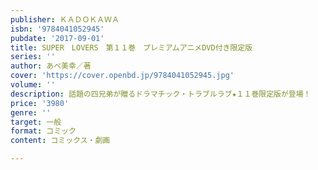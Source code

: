 ```yaml
---
publisher: ＫＡＤＯＫＡＷＡ
isbn: '9784041052945'
pubdate: '2017-09-01'
title: SUPER　LOVERS　第１１巻　プレミアムアニメDVD付き限定版
series: ''
author: あべ美幸／著
cover: 'https://cover.openbd.jp/9784041052945.jpg'
volume: ''
description: 話題の四兄弟が贈るドラマチック・トラブルラブ★１１巻限定版が登場！
price: '3980'
genre: ''
target: 一般
format: コミック
content: コミックス・劇画

---
```

